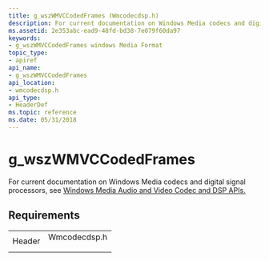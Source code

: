 ```yaml
---
title: g_wszWMVCCodedFrames (Wmcodecdsp.h)
description: For current documentation on Windows Media codecs and digital signal processors, see Windows Media Audio and Video Codec and DSP APIs.
ms.assetid: 2e353abc-ead9-48fd-bd38-7e079f60da97
keywords:
- g_wszWMVCCodedFrames windows Media Format
topic_type:
- apiref
api_name:
- g_wszWMVCCodedFrames
api_location:
- wmcodecdsp.h
api_type:
- HeaderDef
ms.topic: reference
ms.date: 05/31/2018
---
```


# g\_wszWMVCCodedFrames

For current documentation on Windows Media codecs and digital signal processors, see [Windows Media Audio and Video Codec and DSP APIs.](/previous-versions//dd464626(v=vs.85))

## Requirements



|                   |                                                                                         |
|-------------------|-----------------------------------------------------------------------------------------|
| Header<br/> | <dl> <dt>Wmcodecdsp.h</dt> </dl> |



 

